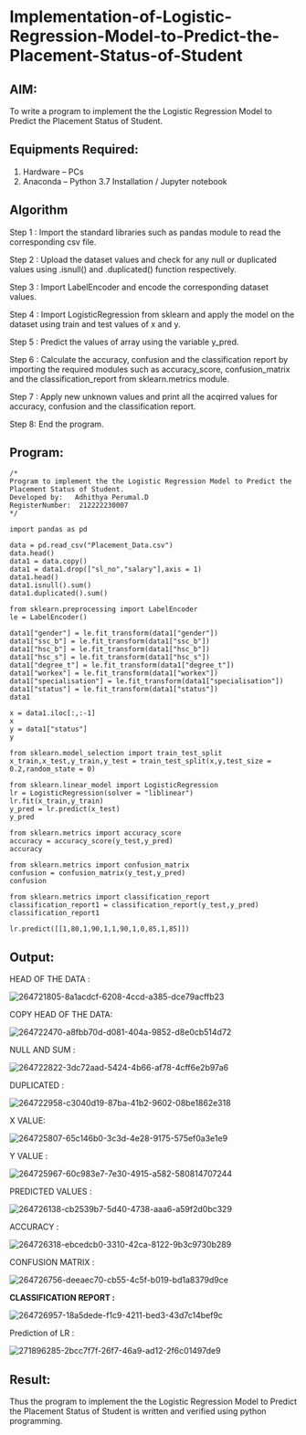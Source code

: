 # Implementation-of-Logistic-Regression-Model-to-Predict-the-Placement-Status-of-Student

## AIM:
To write a program to implement the the Logistic Regression Model to Predict the Placement Status of Student.

## Equipments Required:
1. Hardware – PCs
2. Anaconda – Python 3.7 Installation / Jupyter notebook

## Algorithm
Step 1 :
Import the standard libraries such as pandas module to read the corresponding csv file.

Step 2 :
Upload the dataset values and check for any null or duplicated values using .isnull() and .duplicated() function respectively.

Step 3 :
Import LabelEncoder and encode the corresponding dataset values.

Step 4 :
Import LogisticRegression from sklearn and apply the model on the dataset using train and test values of x and y.

Step 5 :
Predict the values of array using the variable y_pred.

Step 6 :
Calculate the accuracy, confusion and the classification report by importing the required modules such as accuracy_score, confusion_matrix and the classification_report from sklearn.metrics module.

Step 7 :
Apply new unknown values and print all the acqirred values for accuracy, confusion and the classification report.

Step 8:
End the program.

## Program:
```
/*
Program to implement the the Logistic Regression Model to Predict the Placement Status of Student.
Developed by:   Adhithya Perumal.D
RegisterNumber:  212222230007
*/
```
```
import pandas as pd

data = pd.read_csv("Placement_Data.csv")
data.head()
data1 = data.copy()
data1 = data1.drop(["sl_no","salary"],axis = 1)
data1.head()
data1.isnull().sum()
data1.duplicated().sum()

from sklearn.preprocessing import LabelEncoder
le = LabelEncoder()

data1["gender"] = le.fit_transform(data1["gender"])
data1["ssc_b"] = le.fit_transform(data1["ssc_b"])
data1["hsc_b"] = le.fit_transform(data1["hsc_b"])
data1["hsc_s"] = le.fit_transform(data1["hsc_s"])
data1["degree_t"] = le.fit_transform(data1["degree_t"])
data1["workex"] = le.fit_transform(data1["workex"])
data1["specialisation"] = le.fit_transform(data1["specialisation"])
data1["status"] = le.fit_transform(data1["status"])
data1

x = data1.iloc[:,:-1]
x
y = data1["status"]
y

from sklearn.model_selection import train_test_split
x_train,x_test,y_train,y_test = train_test_split(x,y,test_size = 0.2,random_state = 0)

from sklearn.linear_model import LogisticRegression
lr = LogisticRegression(solver = "liblinear")
lr.fit(x_train,y_train)
y_pred = lr.predict(x_test)
y_pred

from sklearn.metrics import accuracy_score
accuracy = accuracy_score(y_test,y_pred)
accuracy

from sklearn.metrics import confusion_matrix
confusion = confusion_matrix(y_test,y_pred)
confusion

from sklearn.metrics import classification_report
classification_report1 = classification_report(y_test,y_pred)
classification_report1

lr.predict([[1,80,1,90,1,1,90,1,0,85,1,85]])
```
## Output:

HEAD OF THE DATA :

![264721805-8a1acdcf-6208-4ccd-a385-dce79acffb23](https://github.com/Adhithya4116/Implementation-of-Logistic-Regression-Model-to-Predict-the-Placement-Status-of-Student/assets/118707079/c2a52124-f0f7-4cca-9372-5537d2dd5d48)

COPY HEAD OF THE DATA:

![264722470-a8fbb70d-d081-404a-9852-d8e0cb514d72](https://github.com/Adhithya4116/Implementation-of-Logistic-Regression-Model-to-Predict-the-Placement-Status-of-Student/assets/118707079/da263507-864b-4ab0-88c0-e7b2d178ee0b)

NULL AND SUM :

![264722822-3dc72aad-5424-4b66-af78-4cff6e2b97a6](https://github.com/Adhithya4116/Implementation-of-Logistic-Regression-Model-to-Predict-the-Placement-Status-of-Student/assets/118707079/4f680650-2faa-424e-817a-2b0f172a2134)

DUPLICATED :

![264722958-c3040d19-87ba-41b2-9602-08be1862e318](https://github.com/Adhithya4116/Implementation-of-Logistic-Regression-Model-to-Predict-the-Placement-Status-of-Student/assets/118707079/fba59338-a0ff-4201-8f36-cf1924f7e610)

X VALUE:

![264725807-65c146b0-3c3d-4e28-9175-575ef0a3e1e9](https://github.com/Adhithya4116/Implementation-of-Logistic-Regression-Model-to-Predict-the-Placement-Status-of-Student/assets/118707079/b49cb2c9-27a0-45d8-8c5d-b9d22c9b2905)

Y VALUE :

![264725967-60c983e7-7e30-4915-a582-580814707244](https://github.com/Adhithya4116/Implementation-of-Logistic-Regression-Model-to-Predict-the-Placement-Status-of-Student/assets/118707079/9c08dfd4-23c0-44ab-a48e-45a23136586d)

PREDICTED VALUES :

![264726138-cb2539b7-5d40-4738-aaa6-a59f2d0bc329](https://github.com/Adhithya4116/Implementation-of-Logistic-Regression-Model-to-Predict-the-Placement-Status-of-Student/assets/118707079/aaeb9ad8-b861-43da-aebb-6aee4cd1f86f)

ACCURACY :

![264726318-ebcedcb0-3310-42ca-8122-9b3c9730b289](https://github.com/Adhithya4116/Implementation-of-Logistic-Regression-Model-to-Predict-the-Placement-Status-of-Student/assets/118707079/2b2578e5-9d1a-4f6f-925b-90e9e4b6805a)

CONFUSION MATRIX :

![264726756-deeaec70-cb55-4c5f-b019-bd1a8379d9ce](https://github.com/Adhithya4116/Implementation-of-Logistic-Regression-Model-to-Predict-the-Placement-Status-of-Student/assets/118707079/c05ef1a4-6107-4ec4-8d98-46fa2e6e3650)

**CLASSIFICATION REPORT :**

![264726957-18a5dede-f1c9-4211-bed3-43d7c14bef9c](https://github.com/Adhithya4116/Implementation-of-Logistic-Regression-Model-to-Predict-the-Placement-Status-of-Student/assets/118707079/f1325d9d-4d23-4a4c-951d-d1f0b56cb15b)

Prediction of LR :

![271896285-2bcc7f7f-26f7-46a9-ad12-2f6c01497de9](https://github.com/Adhithya4116/Implementation-of-Logistic-Regression-Model-to-Predict-the-Placement-Status-of-Student/assets/118707079/39d0ba5d-24b0-4836-89f9-e7c492403602)



## Result:
Thus the program to implement the the Logistic Regression Model to Predict the Placement Status of Student is written and verified using python programming.
